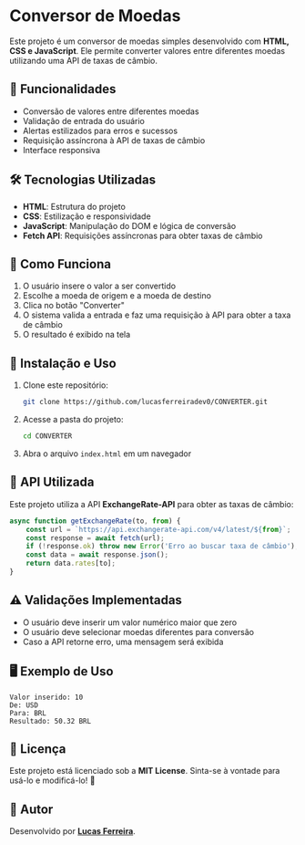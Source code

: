 # Conversor de Moedas

Este projeto é um conversor de moedas simples desenvolvido com **HTML, CSS e JavaScript**. Ele permite converter valores entre diferentes moedas utilizando uma API de taxas de câmbio.

## 🚀 Funcionalidades
- Conversão de valores entre diferentes moedas
- Validação de entrada do usuário
- Alertas estilizados para erros e sucessos
- Requisição assíncrona à API de taxas de câmbio
- Interface responsiva

## 🛠️ Tecnologias Utilizadas
- **HTML**: Estrutura do projeto
- **CSS**: Estilização e responsividade
- **JavaScript**: Manipulação do DOM e lógica de conversão
- **Fetch API**: Requisições assíncronas para obter taxas de câmbio

## 📌 Como Funciona
1. O usuário insere o valor a ser convertido
2. Escolhe a moeda de origem e a moeda de destino
3. Clica no botão "Converter"
4. O sistema valida a entrada e faz uma requisição à API para obter a taxa de câmbio
5. O resultado é exibido na tela

## 🔧 Instalação e Uso
1. Clone este repositório:
   ```sh
   git clone https://github.com/lucasferreiradev0/CONVERTER.git
   ```
2. Acesse a pasta do projeto:
   ```sh
   cd CONVERTER
   ```
3. Abra o arquivo `index.html` em um navegador

## 📡 API Utilizada
Este projeto utiliza a API **ExchangeRate-API** para obter as taxas de câmbio:
```js
async function getExchangeRate(to, from) {
    const url = `https://api.exchangerate-api.com/v4/latest/${from}`;
    const response = await fetch(url);
    if (!response.ok) throw new Error('Erro ao buscar taxa de câmbio');
    const data = await response.json();
    return data.rates[to];
}
```

## ⚠️ Validações Implementadas
- O usuário deve inserir um valor numérico maior que zero
- O usuário deve selecionar moedas diferentes para conversão
- Caso a API retorne erro, uma mensagem será exibida

## 🖥️ Exemplo de Uso
```
Valor inserido: 10
De: USD
Para: BRL
Resultado: 50.32 BRL
```

## 📜 Licença
Este projeto está licenciado sob a **MIT License**. Sinta-se à vontade para usá-lo e modificá-lo! 🎉

## 📌 Autor
Desenvolvido por **[Lucas Ferreira](https://github.com/LucasFerreiraDev1)**.

